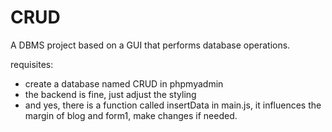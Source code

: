# CRUD
A DBMS project based on a GUI that performs database operations.

requisites:

* create a database named CRUD in phpmyadmin
* the backend is fine, just adjust the styling
* and yes, there is a function called insertData in main.js,
   it influences the margin of blog and form1, make changes if needed.
